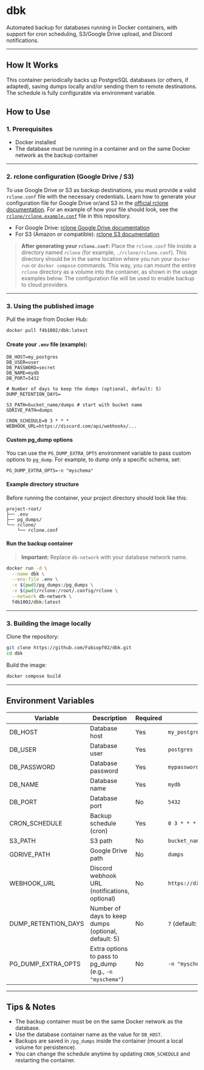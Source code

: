# dbk

Automated backup for databases running in Docker containers, with support for cron scheduling, S3/Google Drive upload, and Discord notifications.

---

## How It Works

This container periodically backs up PostgreSQL databases (or others, if adapted), saving dumps locally and/or sending them to remote destinations. The schedule is fully configurable via environment variable.

## How to Use

### 1. Prerequisites

- Docker installed
- The database must be running in a container and on the same Docker network as the backup container

---

### 2. rclone configuration (Google Drive / S3)

To use Google Drive or S3 as backup destinations, you must provide a valid `rclone.conf` file with the necessary credentials. Learn how to generate your configuration file for Google Drive or/and S3 in the [official rclone documentation](https://rclone.org/docs/). For an example of how your file should look, see the [`rclone/rclone.example.conf`](https://github.com/Fabiopf02/dbk/blob/main/rclone/rclone.example.conf) file in this repository.

- For Google Drive: [rclone Google Drive documentation](https://rclone.org/drive/)
- For S3 (Amazon or compatible): [rclone S3 documentation](https://rclone.org/s3/)

> **After generating your `rclone.conf`:** Place the `rclone.conf` file inside a directory named `rclone` (for example, `./rclone/rclone.conf`). This directory should be in the same location where you run your `docker run` or `docker compose` commands. This way, you can mount the entire `rclone` directory as a volume into the container, as shown in the usage examples below. The configuration file will be used to enable backup to cloud providers.

---

### 3. Using the published image

Pull the image from Docker Hub:

```sh
docker pull f4b1002/dbk:latest
```

#### Create your `.env` file (example):

```env
DB_HOST=my_postgres
DB_USER=user
DB_PASSWORD=secret
DB_NAME=mydb
DB_PORT=5432

# Number of days to keep the dumps (optional, default: 5)
DUMP_RETENTION_DAYS=

S3_PATH=bucket_name/dumps # start with bucket name
GDRIVE_PATH=dumps

CRON_SCHEDULE=0 3 * * *
WEBHOOK_URL=https://discord.com/api/webhooks/...
```

#### Custom pg_dump options

You can use the `PG_DUMP_EXTRA_OPTS` environment variable to pass custom options to `pg_dump`. For example, to dump only a specific schema, set:

```env
PG_DUMP_EXTRA_OPTS=-n "myschema"
```

#### Example directory structure

Before running the container, your project directory should look like this:

```text
project-root/
├── .env
├── pg_dumps/
└── rclone/
    └── rclone.conf
```

#### Run the backup container

> **Important:** Replace `db-network` with your database network name.

```sh
docker run -d \
  --name dbk \
  --env-file .env \
  -v $(pwd)/pg_dumps:/pg_dumps \
  -v $(pwd)/rclone:/root/.config/rclone \
  --network db-network \
  f4b1002/dbk:latest
```

---

### 3. Building the image locally

Clone the repository:

```sh
git clone https://github.com/Fabiopf02/dbk.git
cd dbk
```

Build the image:

```sh
docker compose build
```
---

## Environment Variables

| Variable        | Description                                  | Required    | Example                                |
|-----------------|----------------------------------------------|-------------|----------------------------------------|
| DB_HOST         | Database host                                | Yes         | `my_postgres`                          |
| DB_USER         | Database user                                | Yes         | `postgres`                             |
| DB_PASSWORD     | Database password                            | Yes         | `mypassword`                           |
| DB_NAME         | Database name                                | Yes         | `mydb`                                 |
| DB_PORT         | Database port                                | No          | `5432`                                 |
| CRON_SCHEDULE   | Backup schedule (cron)                       | Yes         | `0 3 * * *`                            |
| S3_PATH         | S3 path                                      | No          | `bucket_name/dumps`                    |
| GDRIVE_PATH     | Google Drive path                            | No          | `dumps`                                |
| WEBHOOK_URL     | Discord webhook URL (notifications, optional) | No          | `https://discord.com/api/webhooks/...` |
| DUMP_RETENTION_DAYS | Number of days to keep dumps (optional, default: 5) | No | `7` (default: 5) |
| PG_DUMP_EXTRA_OPTS | Extra options to pass to pg_dump (e.g., `-n "myschema"`) | No | `-n "myschema"` |

---

## Tips & Notes

- The backup container must be on the same Docker network as the database.
- Use the database container name as the value for `DB_HOST`.
- Backups are saved in `/pg_dumps` inside the container (mount a local volume for persistence).
- You can change the schedule anytime by updating `CRON_SCHEDULE` and restarting the container.
